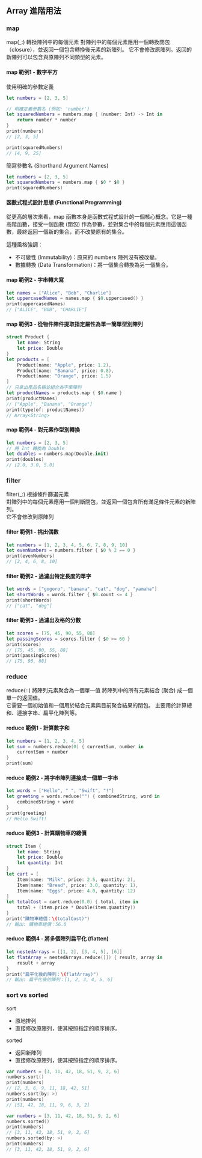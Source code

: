 #

## Array 進階用法

### map

map(_:) 轉換陣列中的每個元素
對陣列中的每個元素應用一個轉換閉包（closure），並返回一個包含轉換後元素的新陣列。
它不會修改原陣列。返回的新陣列可以包含與原陣列不同類型的元素。

#### map 範例1 - 數字平方

使用明確的參數定義

```swift
let numbers = [2, 3, 5]

// 明確定義參數名 (例如: 'number')
let squaredNumbers = numbers.map { (number: Int) -> Int in
    return number * number
}
print(numbers)
// [2, 3, 5]

print(squaredNumbers)
// [4, 9, 25]
```

簡寫參數名 (Shorthand Argument Names)

```swift
let numbers = [2, 3, 5]
let squaredNumbers = numbers.map { $0 * $0 }
print(squaredNumbers) 
```

#### 函數式程式設計思想 (Functional Programming)

從更高的層次來看，map 函數本身是函數式程式設計的一個核心概念。它是一種高階函數，接受一個函數 (閉包) 作為參數，並對集合中的每個元素應用這個函數，最終返回一個新的集合，而不改變原有的集合。

這種風格強調：

- 不可變性 (Immutability)：原來的 numbers 陣列沒有被改變。
- 數據轉換 (Data Transformation)：將一個集合轉換為另一個集合。

#### map 範例2 - 字串轉大寫

```swift
let names = ["Alice", "Bob", "Charlie"]
let uppercasedNames = names.map { $0.uppercased() }
print(uppercasedNames) 
// ["ALICE", "BOB", "CHARLIE"]
```

#### map 範例3 - 從物件陣件提取指定屬性為單一簡單型別陣列

```swift
struct Product {
    let name: String
    let price: Double
}
let products = [
    Product(name: "Apple", price: 1.2),
    Product(name: "Banana", price: 0.8),
    Product(name: "Orange", price: 1.5)
]
// 只拿出產品名稱並組合為字串陣列
let productNames = products.map { $0.name }
print(productNames) 
// ["Apple", "Banana", "Orange"]
print(type(of: productNames))
// Array<String>
```

#### map 範例4 - 對元素作型別轉換

```swift
let numbers = [2, 3, 5]
// 將 Int 轉換為 Double
let doubles = numbers.map(Double.init) 
print(doubles) 
// [2.0, 3.0, 5.0]
```

### filter

filter(_:) 根據條件篩選元素  
對陣列中的每個元素應用一個判斷閉包，並返回一個包含所有滿足條件元素的新陣列。  
它不會修改到原陣列

#### filter 範例1 - 挑出偶數

```swift
let numbers = [1, 2, 3, 4, 5, 6, 7, 8, 9, 10]
let evenNumbers = numbers.filter { $0 % 2 == 0 }
print(evenNumbers) 
// [2, 4, 6, 8, 10]
```

#### filter 範例2 - 過濾出特定長度的單字

```swift
let words = ["gogoro", "banana", "cat", "dog", "yamaha"]
let shortWords = words.filter { $0.count <= 4 }
print(shortWords) 
// ["cat", "dog"]
```

#### filter 範例3 - 過濾出及格的分數

```swift
let scores = [75, 45, 90, 55, 88]
let passingScores = scores.filter { $0 >= 60 }
print(scores)
// [75, 45, 90, 55, 88]
print(passingScores) 
// [75, 90, 88]
```

### reduce

reduce(_:_:) 將陣列元素聚合為一個單一值
將陣列中的所有元素結合 (聚合) 成一個單一的返回值。  
它需要一個初始值和一個用於結合元素與目前聚合結果的閉包。
主要用於計算總和、連接字串、扁平化陣列等。

#### reduce 範例1 - 計算數字和

```swift
let numbers = [1, 2, 3, 4, 5]
let sum = numbers.reduce(0) { currentSum, number in
    currentSum + number
}
print(sum)
```

#### reduce 範例2 - 將字串陣列連接成一個單一字串

```swift
let words = ["Hello", " ", "Swift", "!"]
let greeting = words.reduce("") { combinedString, word in
    combinedString + word
}
print(greeting)
// Hello Swift!
```

#### reduce 範例3 - 計算購物車的總價

```swift
struct Item {
    let name: String
    let price: Double
    let quantity: Int
}
let cart = [
    Item(name: "Milk", price: 2.5, quantity: 2),
    Item(name: "Bread", price: 3.0, quantity: 1),
    Item(name: "Eggs", price: 4.0, quantity: 12)
]
let totalCost = cart.reduce(0.0) { total, item in
    total + (item.price * Double(item.quantity))
}
print("購物車總價：\(totalCost)") 
// 輸出: 購物車總價：56.0
```

#### reduce 範例4 - 將多個陣列扁平化 (flatten)

```swift
let nestedArrays = [[1, 2], [3, 4, 5], [6]]
let flatArray = nestedArrays.reduce([]) { result, array in
    result + array
}
print("扁平化後的陣列：\(flatArray)") 
// 輸出: 扁平化後的陣列：[1, 2, 3, 4, 5, 6]
```

### sort vs sorted

sort

- 原地排列
- 直接修改原陣列，使其按照指定的順序排序。  

sorted  

- 返回新陣列
- 直接修改原陣列，使其按照指定的順序排序。

```swift
var numbers = [3, 11, 42, 18, 51, 9, 2, 6]
numbers.sort()
print(numbers)
// [2, 3, 6, 9, 11, 18, 42, 51]
numbers.sort(by: >)
print(numbers)
// [51, 42, 18, 11, 9, 6, 3, 2]
```

```swift
var numbers = [3, 11, 42, 18, 51, 9, 2, 6]
numbers.sorted()
print(numbers)
// [3, 11, 42, 18, 51, 9, 2, 6]
numbers.sorted(by: >)
print(numbers)
// [3, 11, 42, 18, 51, 9, 2, 6]
```
